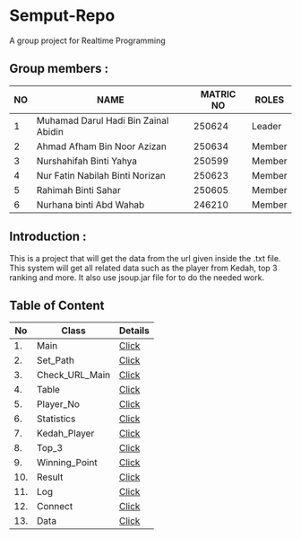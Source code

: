 # Semput-Repo
A group project for Realtime Programming

## Group members :

| NO | NAME                                |MATRIC NO| ROLES  |
|----|-------------------------------------|---------|--------|
| 1  | Muhamad Darul Hadi Bin Zainal Abidin| 250624  | Leader |
| 2  | Ahmad Afham Bin Noor Azizan         | 250634  | Member |
| 3  | Nurshahifah Binti Yahya             | 250599  | Member |
| 4  | Nur Fatin Nabilah Binti Norizan     | 250623  | Member |
| 5  | Rahimah Binti Sahar                 | 250605  | Member |
| 6  | Nurhana binti Abd Wahab             | 246210  | Member |


## Introduction :

This is a project that will get the data from the url given inside the .txt file. This system will get all related data such as the player from Kedah, top 3 ranking and more. It also use jsoup.jar file for to do the needed work.

## Table of Content

|  No  |       Class        |  Details                    |
|------|--------------------|-----------------------------|
|    1.| Main               | [Click](https://github.com/STIW3054-A182/Semput-Repo/blob/master/src/main/java/Main.java)|
|    2.| Set_Path           | [Click](https://github.com/STIW3054-A182/Semput-Repo/blob/master/src/main/java/Set_Path.java)|
|    3.| Check_URL_Main     | [Click](https://github.com/STIW3054-A182/Semput-Repo/blob/master/src/main/java/Check_URL_Main.java)|
|    4.| Table              | [Click](https://github.com/STIW3054-A182/Semput-Repo/blob/master/src/main/java/Table.java)|
|    5.| Player_No          | [Click](https://github.com/STIW3054-A182/Semput-Repo/blob/master/src/main/java/Player_No.java)|
|    6.| Statistics         | [Click](https://github.com/STIW3054-A182/Semput-Repo/blob/master/src/main/java/Statistics.java)|
|    7.| Kedah_Player       | [Click](https://github.com/STIW3054-A182/Semput-Repo/blob/master/src/main/java/Kedah_Player.java)|
|    8.| Top_3              | [Click](https://github.com/STIW3054-A182/Semput-Repo/blob/master/src/main/java/Top_3.java)|
|    9.| Winning_Point      | [Click](https://github.com/STIW3054-A182/Semput-Repo/blob/master/src/main/java/Winning_Point.java)|
|   10.| Result             | [Click](https://github.com/STIW3054-A182/Semput-Repo/blob/master/src/main/java/Result.java)|
|   11.| Log                | [Click](https://github.com/STIW3054-A182/Semput-Repo/blob/master/src/main/java/Log.java)|
|   12.| Connect            | [Click](https://github.com/STIW3054-A182/Semput-Repo/blob/master/src/main/java/Connect.java)|
|   13.| Data               | [Click](https://github.com/STIW3054-A182/Semput-Repo/blob/master/src/main/java/Data.java)|

